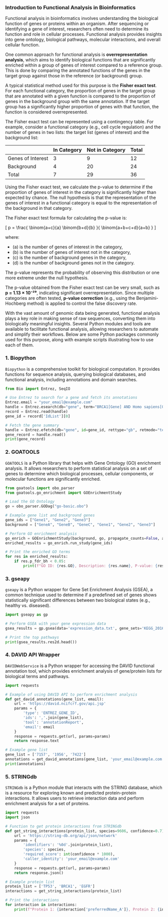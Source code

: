 ### Introduction to Functional Analysis in Bioinformatics

Functional analysis in bioinformatics involves understanding the biological function of genes or proteins within an organism. After sequencing or identifying a gene of interest, researchers often need to determine its function and role in cellular processes. Functional analysis provides insights into gene ontology, biological pathways, molecular interactions, and overall cellular function.

One common approach for functional analysis is **overrepresentation analysis**, which aims to identify biological functions that are significantly enriched within a group of genes of interest compared to a reference group. This is done by comparing the annotated functions of the genes in the target group against those in the reference (or background) group.

A typical statistical method used for this purpose is the **Fisher exact test**. For each functional category, the proportion of genes in the target group that are annotated with a given function is compared to the proportion of genes in the background group with the same annotation. If the target group has a significantly higher proportion of genes with that function, the function is considered overrepresented.

The Fisher exact test can be represented using a contingency table. For example, consider a functional category (e.g., cell cycle regulation) and the number of genes in two lists: the target list (genes of interest) and the background list:

|                | In Category | Not in Category | Total |
|----------------|-------------|-----------------|-------|
| Genes of Interest | 3           | 9               | 12    |
| Background       | 4           | 20              | 24    |
| Total            | 7           | 29              | 36    |

Using the Fisher exact test, we calculate the p-value to determine if the proportion of genes of interest in the category is significantly higher than expected by chance. The null hypothesis is that the representation of the genes of interest in a functional category is equal to the representation of the background in that category.

The Fisher exact test formula for calculating the p-value is:

\[
p = \frac{ \binom{a+c}{a} \binom{b+d}{b} }{ \binom{a+b+c+d}{a+b} }
\]

where:
- \(a\) is the number of genes of interest in the category,
- \(b\) is the number of genes of interest not in the category,
- \(c\) is the number of background genes in the category,
- \(d\) is the number of background genes not in the category.

The p-value represents the probability of observing this distribution or one more extreme under the null hypothesis.

The p-value obtained from the Fisher exact test can be very small, such as **p = 1.13 × 10⁻²⁹**, indicating significant overrepresentation. Since multiple categories are often tested, **p-value correction** (e.g., using the Benjamini-Hochberg method) is applied to control the false discovery rate.

With the vast amount of genomic data being generated, functional analysis plays a key role in making sense of raw sequences, converting them into biologically meaningful insights. Several Python modules and tools are available to facilitate functional analysis, allowing researchers to automate and simplify their workflows. Below are some Python packages commonly used for this purpose, along with example scripts illustrating how to use each of them.

### 1. **Biopython**

`Biopython` is a comprehensive toolkit for biological computation. It provides functions for sequence analysis, querying biological databases, and functional analysis, including annotations and domain searches.

```python
from Bio import Entrez, SeqIO

# Use Entrez to search for a gene and fetch its annotations
Entrez.email = "your_email@example.com"
handle = Entrez.esearch(db="gene", term="BRCA1[Gene] AND Homo sapiens[Organism]")
record = Entrez.read(handle)
gene_id = record['IdList'][0]

# Fetch the gene summary
handle = Entrez.efetch(db="gene", id=gene_id, rettype="gb", retmode="text")
gene_record = handle.read()
print(gene_record)
```

### 2. **GOATOOLS**

`GOATOOLS` is a Python library that helps with Gene Ontology (GO) enrichment analysis. It allows researchers to perform statistical analysis on a set of genes to determine which biological processes, cellular components, or molecular functions are significantly enriched.

```python
from goatools import obo_parser
from goatools.go_enrichment import GOEnrichmentStudy

# Load the GO Ontology
go = obo_parser.GODag("go-basic.obo")

# Example gene list and background genes
gene_ids = ["Gene1", "Gene2", "Gene3"]
background = ["GeneA", "GeneB", "GeneC", "Gene1", "Gene2", "Gene3"]

# Perform GO enrichment analysis
go_enrich = GOEnrichmentStudy(background, go, propagate_counts=False, alpha=0.05, methods=['fdr_bh'])
enriched_results = go_enrich.run_study(gene_ids)

# Print the enriched GO terms
for res in enriched_results:
    if res.p_fdr_bh < 0.05:
        print(f"GO ID: {res.GO}, Description: {res.name}, P-value: {res.p_fdr_bh}")
```

### 3. **gseapy**

`gseapy` is a Python wrapper for Gene Set Enrichment Analysis (GSEA), a common technique used to determine if a predefined set of genes shows statistically significant differences between two biological states (e.g., healthy vs. diseased).

```python
import gseapy as gp

# Perform GSEA with your gene expression data
gsea_results = gp.gsea(data='expression_data.txt', gene_sets='KEGG_2016', cls='class_labels.cls', outdir='gsea_output')

# Print the top pathways
print(gsea_results.res2d.head())
```

### 4. **DAVID API Wrapper**

`DAVIDWebService` is a Python wrapper for accessing the DAVID functional annotation tool, which provides enrichment analysis of gene/protein lists for biological terms and pathways.

```python
import requests

# Example of using DAVID API to perform enrichment analysis
def get_david_annotations(gene_list, email):
    url = 'https://david.ncifcrf.gov/api.jsp'
    params = {
        'type': 'ENTREZ_GENE_ID',
        'ids': ','.join(gene_list),
        'tool': 'annotationReport',
        'email': email
    }
    response = requests.get(url, params=params)
    return response.text

# Example gene list
gene_list = ['7157', '1956', '7422']
annotations = get_david_annotations(gene_list, 'your_email@example.com')
print(annotations)
```

### 5. **STRINGdb**

`STRINGdb` is a Python module that interacts with the STRING database, which is a resource for exploring known and predicted protein-protein interactions. It allows users to retrieve interaction data and perform enrichment analysis for a set of proteins.

```python
import requests
import json

# Function to get protein interactions from STRINGdb
def get_string_interactions(protein_list, species=9606, confidence=0.7):
    url = 'https://string-db.org/api/json/network'
    params = {
        'identifiers': '%0d'.join(protein_list),
        'species': species,
        'required_score': int(confidence * 1000),
        'caller_identity': 'your_email@example.com'
    }
    response = requests.get(url, params=params)
    return response.json()

# Example protein list
protein_list = ['TP53', 'BRCA1', 'EGFR']
interactions = get_string_interactions(protein_list)

# Print the interactions
for interaction in interactions:
    print(f"Protein 1: {interaction['preferredName_A']}, Protein 2: {interaction['preferredName_B']}, Score: {interaction['score']}")
```
